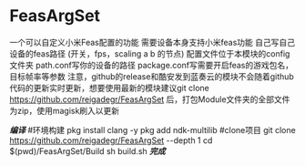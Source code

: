 # FeasArgSet
一个可以自定义小米Feas配置的功能 需要设备本身支持小米feas功能 自己写自己设备的feas路径 (开关，fps，scaling a b 的节点) 配置文件位于本模块的config文件夹 path.conf写你的设备的路径 package.conf写需要开启feas的游戏包名，目标帧率等参数
注意，github的release和酷安发到蓝奏云的模块不会随着github代码的更新实时更新，想要使用最新的模块建议git clone https://github.com/reigadegr/FeasArgSet 后，打包Module文件夹的全部文件为zip，使用magisk刷入以更新

***编译***
#环境构建
pkg install clang -y
pkg add ndk-multilib
#clone项目
git clone https://github.com/reigadegr/FeasArgSet --depth 1
cd $(pwd)/FeasArgSet/Build
sh build.sh
***完成***
